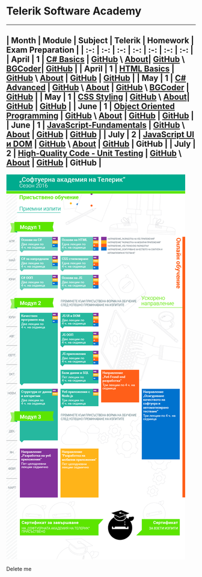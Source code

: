 # Telerik Software Academy

---

| Month | Module | Subject | Telerik | Homework | Exam Preparation |
| :-: | :-: | :-: | :-: | :-: | :-: | :-: |
| April | 1 |  [C# Basics](https://telerikacademy.com/Courses/Courses/Details/323) | [GitHub](https://github.com/TelerikAcademy/CSharp-Part-1) \ [About](http://academy.telerik.com/student-courses/programming/csharp-programming-part-1/about)| [GitHub](./Modul-1/CSharp-Part-1) \ [BGCoder](http://bgcoder.com/Contests/#!/List/ByCategory/63/CSharp-Fundamentals-Homework)| [GitHub](./Modul-1/CSharp-Part-1/07-Exam-Preparation) |
| April | 1 | [HTML Basics](https://telerikacademy.com/Courses/Courses/Details/324) | [GitHub](https://github.com/TelerikAcademy/HTML) \ [About](http://academy.telerik.com/student-courses/web-design-and-ui/html-fundamentals/about) | [GitHub](./Modul-1/HTML) | [GitHub](./Modul-1/HTML/06-Exam-Preparation) |
| May | 1 | [C# Advanced](https://telerikacademy.com/Courses/Courses/Details/331) | [GitHub](https://github.com/TelerikAcademy/CSharp-Part-2) \ [About](http://academy.telerik.com/student-courses/programming/csharp-programming-part-2/about) | [GitHub](./Modul-1/CSharp-Part-2) \ [BGCoder](http://bgcoder.com/Contests/#!/List/ByCategory/64/CSharp-Advanced-Homework) | [GitHub](./Modul-1/CSharp-Part-2/Exam-Preparation) |
| May | 1 | [CSS Styling](https://telerikacademy.com/Courses/Courses/Details/332) | [GitHub](https://github.com/TelerikAcademy/CSS) \ [About](http://academy.telerik.com/student-courses/web-design-and-ui/css-styling/about)| [GitHub](./Modul-1/CSS/Homework) | [GitHub](./Modul-1/CSS/Exam-Preparation) |
| June | 1 | [Object Oriented Programming](https://telerikacademy.com/Courses/Courses/Details/338) | [GitHub](https://github.com/TelerikAcademy/Object-Oriented-Programming) \ [About](http://academy.telerik.com/student-courses/programming/object-oriented-programming/about) | [GitHub](./Modul-1/OOP/Homework) | [GitHub](./Modul-1/OOP/Exam-Preparation) |
| June | 1 | [JavaScript-Fundamentals](http://telerikacademy.com/Courses/Courses/Details/339) | [GitHub](https://github.com/TelerikAcademy/JavaScript-Fundamentals) \ [About](http://academy.telerik.com/student-courses/web-design-and-ui/javascript-fundamentals/about) | [GitHub](./Modul-1/JavaScript-Fundamentals/Homework) | [GitHub](Modul-1/JavaScript-Fundamentals/Exam-Preparation) |
| July | 2 | [JavaScript UI и DOM](http://telerikacademy.com/Courses/Courses/Details/344) | [GitHub](https://github.com/TelerikAcademy/JavaScript-UI-and-DOM) \ [About](http://telerikacademy.com/Courses/javascript-part-2) | [GitHub](./Modul-2/JavaScript-UI-and-DOM/Homework) | GitHub |
| July | 2 | [High-Quality Code - Unit Testing](http://telerikacademy.com/Courses/Courses/Details/345) | [GitHub](https://github.com/TelerikAcademy/High-Quality-Code-Unit-Testing) \ [About](http://telerikacademy.com/Courses/unit-testing-csharp) | [GitHub](./High-Quality-Code-Unit-Testing) | GitHub |
---

![Telerik Academy Curriculum](./Sources/telerik-academy-curriculum.png)

Delete me